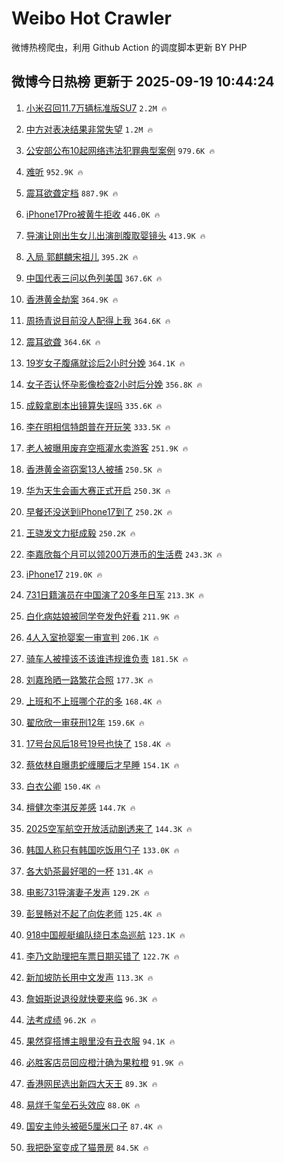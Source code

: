 # Weibo Hot Crawler 



微博热榜爬虫，利用 Github Action 的调度脚本更新 BY PHP 


## 微博今日热榜 更新于 2025-09-19 10:44:24 
1. [小米召回11.7万辆标准版SU7](https://s.weibo.com/weibo?q=%23%E5%B0%8F%E7%B1%B3%E5%8F%AC%E5%9B%9E11.7%E4%B8%87%E8%BE%86%E6%A0%87%E5%87%86%E7%89%88SU7%23&t=31&band_rank=1&Refer=top) `2.2M 🔥` 

1. [中方对表决结果非常失望](https://s.weibo.com/weibo?q=%23%E4%B8%AD%E6%96%B9%E5%AF%B9%E8%A1%A8%E5%86%B3%E7%BB%93%E6%9E%9C%E9%9D%9E%E5%B8%B8%E5%A4%B1%E6%9C%9B%23&t=31&band_rank=2&Refer=top) `1.2M 🔥` 

1. [公安部公布10起网络违法犯罪典型案例](https://s.weibo.com/weibo?q=%23%E5%85%AC%E5%AE%89%E9%83%A8%E5%85%AC%E5%B8%8310%E8%B5%B7%E7%BD%91%E7%BB%9C%E8%BF%9D%E6%B3%95%E7%8A%AF%E7%BD%AA%E5%85%B8%E5%9E%8B%E6%A1%88%E4%BE%8B%23&t=31&band_rank=3&Refer=top) `979.6K 🔥` 

1. [难听](https://s.weibo.com/weibo?q=%E9%9A%BE%E5%90%AC&t=31&band_rank=4&Refer=top) `952.9K 🔥` 

1. [震耳欲聋定档](https://s.weibo.com/weibo?q=%E9%9C%87%E8%80%B3%E6%AC%B2%E8%81%8B%E5%AE%9A%E6%A1%A3&t=31&band_rank=5&Refer=top) `887.9K 🔥` 

1. [iPhone17Pro被黄牛拒收](https://s.weibo.com/weibo?q=%23iPhone17Pro%E8%A2%AB%E9%BB%84%E7%89%9B%E6%8B%92%E6%94%B6%23&t=31&band_rank=6&Refer=top) `446.0K 🔥` 

1. [导演让刚出生女儿出演剖腹取婴镜头](https://s.weibo.com/weibo?q=%23%E5%AF%BC%E6%BC%94%E8%AE%A9%E5%88%9A%E5%87%BA%E7%94%9F%E5%A5%B3%E5%84%BF%E5%87%BA%E6%BC%94%E5%89%96%E8%85%B9%E5%8F%96%E5%A9%B4%E9%95%9C%E5%A4%B4%23&t=31&band_rank=7&Refer=top) `413.9K 🔥` 

1. [入局 郭麒麟宋祖儿](https://s.weibo.com/weibo?q=%E5%85%A5%E5%B1%80%20%E9%83%AD%E9%BA%92%E9%BA%9F%E5%AE%8B%E7%A5%96%E5%84%BF&t=31&band_rank=8&Refer=top) `395.2K 🔥` 

1. [中国代表三问以色列美国](https://s.weibo.com/weibo?q=%23%E4%B8%AD%E5%9B%BD%E4%BB%A3%E8%A1%A8%E4%B8%89%E9%97%AE%E4%BB%A5%E8%89%B2%E5%88%97%E7%BE%8E%E5%9B%BD%23&t=31&band_rank=9&Refer=top) `367.6K 🔥` 

1. [香港黄金劫案](https://s.weibo.com/weibo?q=%23%E9%A6%99%E6%B8%AF%E9%BB%84%E9%87%91%E5%8A%AB%E6%A1%88%23&t=31&band_rank=10&Refer=top) `364.9K 🔥` 

1. [周扬青说目前没人配得上我](https://s.weibo.com/weibo?q=%23%E5%91%A8%E6%89%AC%E9%9D%92%E8%AF%B4%E7%9B%AE%E5%89%8D%E6%B2%A1%E4%BA%BA%E9%85%8D%E5%BE%97%E4%B8%8A%E6%88%91%23&t=31&band_rank=11&Refer=top) `364.6K 🔥` 

1. [震耳欲聋](https://s.weibo.com/weibo?q=%E9%9C%87%E8%80%B3%E6%AC%B2%E8%81%8B&t=31&band_rank=12&Refer=top) `364.6K 🔥` 

1. [19岁女子腹痛就诊后2小时分娩](https://s.weibo.com/weibo?q=%2319%E5%B2%81%E5%A5%B3%E5%AD%90%E8%85%B9%E7%97%9B%E5%B0%B1%E8%AF%8A%E5%90%8E2%E5%B0%8F%E6%97%B6%E5%88%86%E5%A8%A9%23&t=31&band_rank=13&Refer=top) `364.1K 🔥` 

1. [女子否认怀孕影像检查2小时后分娩](https://s.weibo.com/weibo?q=%23%E5%A5%B3%E5%AD%90%E5%90%A6%E8%AE%A4%E6%80%80%E5%AD%95%E5%BD%B1%E5%83%8F%E6%A3%80%E6%9F%A52%E5%B0%8F%E6%97%B6%E5%90%8E%E5%88%86%E5%A8%A9%23&t=31&band_rank=14&Refer=top) `356.8K 🔥` 

1. [成毅拿剧本出镜算失误吗](https://s.weibo.com/weibo?q=%23%E6%88%90%E6%AF%85%E6%8B%BF%E5%89%A7%E6%9C%AC%E5%87%BA%E9%95%9C%E7%AE%97%E5%A4%B1%E8%AF%AF%E5%90%97%23&t=31&band_rank=15&Refer=top) `335.6K 🔥` 

1. [李在明相信特朗普在开玩笑](https://s.weibo.com/weibo?q=%23%E6%9D%8E%E5%9C%A8%E6%98%8E%E7%9B%B8%E4%BF%A1%E7%89%B9%E6%9C%97%E6%99%AE%E5%9C%A8%E5%BC%80%E7%8E%A9%E7%AC%91%23&t=31&band_rank=16&Refer=top) `333.5K 🔥` 

1. [老人被曝用废弃空瓶灌水卖游客](https://s.weibo.com/weibo?q=%23%E8%80%81%E4%BA%BA%E8%A2%AB%E6%9B%9D%E7%94%A8%E5%BA%9F%E5%BC%83%E7%A9%BA%E7%93%B6%E7%81%8C%E6%B0%B4%E5%8D%96%E6%B8%B8%E5%AE%A2%23&t=31&band_rank=17&Refer=top) `251.9K 🔥` 

1. [香港黄金盗窃案13人被捕](https://s.weibo.com/weibo?q=%23%E9%A6%99%E6%B8%AF%E9%BB%84%E9%87%91%E7%9B%97%E7%AA%83%E6%A1%8813%E4%BA%BA%E8%A2%AB%E6%8D%95%23&t=31&band_rank=18&Refer=top) `250.5K 🔥` 

1. [华为天生会画大赛正式开启](https://s.weibo.com/weibo?q=%23%E5%8D%8E%E4%B8%BA%E5%A4%A9%E7%94%9F%E4%BC%9A%E7%94%BB%E5%A4%A7%E8%B5%9B%E6%AD%A3%E5%BC%8F%E5%BC%80%E5%90%AF%23&t=31&band_rank=19&Refer=top) `250.3K 🔥` 

1. [早餐还没送到iPhone17到了](https://s.weibo.com/weibo?q=%23%E6%97%A9%E9%A4%90%E8%BF%98%E6%B2%A1%E9%80%81%E5%88%B0iPhone17%E5%88%B0%E4%BA%86%23&t=31&band_rank=20&Refer=top) `250.2K 🔥` 

1. [王骁发文力挺成毅](https://s.weibo.com/weibo?q=%23%E7%8E%8B%E9%AA%81%E5%8F%91%E6%96%87%E5%8A%9B%E6%8C%BA%E6%88%90%E6%AF%85%23&t=31&band_rank=21&Refer=top) `250.2K 🔥` 

1. [李嘉欣每个月可以领200万港币的生活费](https://s.weibo.com/weibo?q=%23%E6%9D%8E%E5%98%89%E6%AC%A3%E6%AF%8F%E4%B8%AA%E6%9C%88%E5%8F%AF%E4%BB%A5%E9%A2%86200%E4%B8%87%E6%B8%AF%E5%B8%81%E7%9A%84%E7%94%9F%E6%B4%BB%E8%B4%B9%23&t=31&band_rank=22&Refer=top) `243.3K 🔥` 

1. [iPhone17](https://s.weibo.com/weibo?q=%23iPhone17%23&t=31&band_rank=23&Refer=top) `219.0K 🔥` 

1. [731日籍演员在中国演了20多年日军](https://s.weibo.com/weibo?q=%23731%E6%97%A5%E7%B1%8D%E6%BC%94%E5%91%98%E5%9C%A8%E4%B8%AD%E5%9B%BD%E6%BC%94%E4%BA%8620%E5%A4%9A%E5%B9%B4%E6%97%A5%E5%86%9B%23&t=31&band_rank=24&Refer=top) `213.3K 🔥` 

1. [白化病姑娘被同学夸发色好看](https://s.weibo.com/weibo?q=%23%E7%99%BD%E5%8C%96%E7%97%85%E5%A7%91%E5%A8%98%E8%A2%AB%E5%90%8C%E5%AD%A6%E5%A4%B8%E5%8F%91%E8%89%B2%E5%A5%BD%E7%9C%8B%23&t=31&band_rank=25&Refer=top) `211.9K 🔥` 

1. [4人入室抢婴案一审宣判](https://s.weibo.com/weibo?q=%234%E4%BA%BA%E5%85%A5%E5%AE%A4%E6%8A%A2%E5%A9%B4%E6%A1%88%E4%B8%80%E5%AE%A1%E5%AE%A3%E5%88%A4%23&t=31&band_rank=26&Refer=top) `206.1K 🔥` 

1. [骑车人被撞该不该谁违规谁负责](https://s.weibo.com/weibo?q=%23%E9%AA%91%E8%BD%A6%E4%BA%BA%E8%A2%AB%E6%92%9E%E8%AF%A5%E4%B8%8D%E8%AF%A5%E8%B0%81%E8%BF%9D%E8%A7%84%E8%B0%81%E8%B4%9F%E8%B4%A3%23&t=31&band_rank=27&Refer=top) `181.5K 🔥` 

1. [刘嘉玲晒一路繁花合照](https://s.weibo.com/weibo?q=%23%E5%88%98%E5%98%89%E7%8E%B2%E6%99%92%E4%B8%80%E8%B7%AF%E7%B9%81%E8%8A%B1%E5%90%88%E7%85%A7%23&t=31&band_rank=28&Refer=top) `177.3K 🔥` 

1. [上班和不上班哪个花的多](https://s.weibo.com/weibo?q=%E4%B8%8A%E7%8F%AD%E5%92%8C%E4%B8%8D%E4%B8%8A%E7%8F%AD%E5%93%AA%E4%B8%AA%E8%8A%B1%E7%9A%84%E5%A4%9A&t=31&band_rank=29&Refer=top) `168.4K 🔥` 

1. [翟欣欣一审获刑12年](https://s.weibo.com/weibo?q=%23%E7%BF%9F%E6%AC%A3%E6%AC%A3%E4%B8%80%E5%AE%A1%E8%8E%B7%E5%88%9112%E5%B9%B4%23&t=31&band_rank=30&Refer=top) `159.6K 🔥` 

1. [17号台风后18号19号也快了](https://s.weibo.com/weibo?q=%2317%E5%8F%B7%E5%8F%B0%E9%A3%8E%E5%90%8E18%E5%8F%B719%E5%8F%B7%E4%B9%9F%E5%BF%AB%E4%BA%86%23&t=31&band_rank=31&Refer=top) `158.4K 🔥` 

1. [蔡依林自曝患蛇缠腰后才早睡](https://s.weibo.com/weibo?q=%23%E8%94%A1%E4%BE%9D%E6%9E%97%E8%87%AA%E6%9B%9D%E6%82%A3%E8%9B%87%E7%BC%A0%E8%85%B0%E5%90%8E%E6%89%8D%E6%97%A9%E7%9D%A1%23&t=31&band_rank=32&Refer=top) `154.1K 🔥` 

1. [白衣公卿](https://s.weibo.com/weibo?q=%E7%99%BD%E8%A1%A3%E5%85%AC%E5%8D%BF&t=31&band_rank=33&Refer=top) `150.4K 🔥` 

1. [檀健次李淇反差感](https://s.weibo.com/weibo?q=%23%E6%AA%80%E5%81%A5%E6%AC%A1%E6%9D%8E%E6%B7%87%E5%8F%8D%E5%B7%AE%E6%84%9F%23&t=31&band_rank=34&Refer=top) `144.7K 🔥` 

1. [2025空军航空开放活动剧透来了](https://s.weibo.com/weibo?q=%232025%E7%A9%BA%E5%86%9B%E8%88%AA%E7%A9%BA%E5%BC%80%E6%94%BE%E6%B4%BB%E5%8A%A8%E5%89%A7%E9%80%8F%E6%9D%A5%E4%BA%86%23&t=31&band_rank=35&Refer=top) `144.3K 🔥` 

1. [韩国人称只有韩国吃饭用勺子](https://s.weibo.com/weibo?q=%23%E9%9F%A9%E5%9B%BD%E4%BA%BA%E7%A7%B0%E5%8F%AA%E6%9C%89%E9%9F%A9%E5%9B%BD%E5%90%83%E9%A5%AD%E7%94%A8%E5%8B%BA%E5%AD%90%23&t=31&band_rank=36&Refer=top) `133.0K 🔥` 

1. [各大奶茶最好喝的一杯](https://s.weibo.com/weibo?q=%23%E5%90%84%E5%A4%A7%E5%A5%B6%E8%8C%B6%E6%9C%80%E5%A5%BD%E5%96%9D%E7%9A%84%E4%B8%80%E6%9D%AF%23&t=31&band_rank=37&Refer=top) `131.4K 🔥` 

1. [电影731导演妻子发声](https://s.weibo.com/weibo?q=%E7%94%B5%E5%BD%B1731%E5%AF%BC%E6%BC%94%E5%A6%BB%E5%AD%90%E5%8F%91%E5%A3%B0&t=31&band_rank=38&Refer=top) `129.2K 🔥` 

1. [彭昱畅对不起了向佐老师](https://s.weibo.com/weibo?q=%E5%BD%AD%E6%98%B1%E7%95%85%E5%AF%B9%E4%B8%8D%E8%B5%B7%E4%BA%86%E5%90%91%E4%BD%90%E8%80%81%E5%B8%88&t=31&band_rank=39&Refer=top) `125.4K 🔥` 

1. [918中国舰艇编队绕日本岛巡航](https://s.weibo.com/weibo?q=918%E4%B8%AD%E5%9B%BD%E8%88%B0%E8%89%87%E7%BC%96%E9%98%9F%E7%BB%95%E6%97%A5%E6%9C%AC%E5%B2%9B%E5%B7%A1%E8%88%AA&t=31&band_rank=40&Refer=top) `123.1K 🔥` 

1. [李乃文助理把车票日期买错了](https://s.weibo.com/weibo?q=%23%E6%9D%8E%E4%B9%83%E6%96%87%E5%8A%A9%E7%90%86%E6%8A%8A%E8%BD%A6%E7%A5%A8%E6%97%A5%E6%9C%9F%E4%B9%B0%E9%94%99%E4%BA%86%23&t=31&band_rank=41&Refer=top) `122.7K 🔥` 

1. [新加坡防长用中文发声](https://s.weibo.com/weibo?q=%23%E6%96%B0%E5%8A%A0%E5%9D%A1%E9%98%B2%E9%95%BF%E7%94%A8%E4%B8%AD%E6%96%87%E5%8F%91%E5%A3%B0%23&t=31&band_rank=42&Refer=top) `113.3K 🔥` 

1. [詹姆斯说退役就快要来临](https://s.weibo.com/weibo?q=%23%E8%A9%B9%E5%A7%86%E6%96%AF%E8%AF%B4%E9%80%80%E5%BD%B9%E5%B0%B1%E5%BF%AB%E8%A6%81%E6%9D%A5%E4%B8%B4%23&t=31&band_rank=43&Refer=top) `96.3K 🔥` 

1. [法考成绩](https://s.weibo.com/weibo?q=%E6%B3%95%E8%80%83%E6%88%90%E7%BB%A9&t=31&band_rank=44&Refer=top) `96.2K 🔥` 

1. [果然穿搭博主眼里没有丑衣服](https://s.weibo.com/weibo?q=%E6%9E%9C%E7%84%B6%E7%A9%BF%E6%90%AD%E5%8D%9A%E4%B8%BB%E7%9C%BC%E9%87%8C%E6%B2%A1%E6%9C%89%E4%B8%91%E8%A1%A3%E6%9C%8D&t=31&band_rank=45&Refer=top) `94.1K 🔥` 

1. [必胜客店员回应橙汁确为果粒橙](https://s.weibo.com/weibo?q=%23%E5%BF%85%E8%83%9C%E5%AE%A2%E5%BA%97%E5%91%98%E5%9B%9E%E5%BA%94%E6%A9%99%E6%B1%81%E7%A1%AE%E4%B8%BA%E6%9E%9C%E7%B2%92%E6%A9%99%23&t=31&band_rank=46&Refer=top) `91.9K 🔥` 

1. [香港网民选出新四大天王](https://s.weibo.com/weibo?q=%E9%A6%99%E6%B8%AF%E7%BD%91%E6%B0%91%E9%80%89%E5%87%BA%E6%96%B0%E5%9B%9B%E5%A4%A7%E5%A4%A9%E7%8E%8B&t=31&band_rank=47&Refer=top) `89.3K 🔥` 

1. [易烊千玺垒石头效应](https://s.weibo.com/weibo?q=%23%E6%98%93%E7%83%8A%E5%8D%83%E7%8E%BA%E5%9E%92%E7%9F%B3%E5%A4%B4%E6%95%88%E5%BA%94%23&t=31&band_rank=48&Refer=top) `88.0K 🔥` 

1. [国安主帅头被砸5厘米口子](https://s.weibo.com/weibo?q=%23%E5%9B%BD%E5%AE%89%E4%B8%BB%E5%B8%85%E5%A4%B4%E8%A2%AB%E7%A0%B85%E5%8E%98%E7%B1%B3%E5%8F%A3%E5%AD%90%23&t=31&band_rank=49&Refer=top) `87.4K 🔥` 

1. [我把卧室变成了猫景房](https://s.weibo.com/weibo?q=%E6%88%91%E6%8A%8A%E5%8D%A7%E5%AE%A4%E5%8F%98%E6%88%90%E4%BA%86%E7%8C%AB%E6%99%AF%E6%88%BF&t=31&band_rank=50&Refer=top) `84.5K 🔥` 

